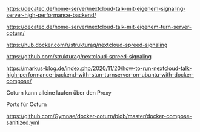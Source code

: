 
https://decatec.de/home-server/nextcloud-talk-mit-eigenem-signaling-server-high-performance-backend/

https://decatec.de/home-server/nextcloud-talk-mit-eigenem-turn-server-coturn/

https://hub.docker.com/r/strukturag/nextcloud-spreed-signaling

https://github.com/strukturag/nextcloud-spreed-signaling

https://markus-blog.de/index.php/2020/11/20/how-to-run-nextcloud-talk-high-performance-backend-with-stun-turnserver-on-ubuntu-with-docker-compose/


Coturn kann alleine laufen über den Proxy

Ports für Coturn 

https://github.com/Gymnae/docker-coturn/blob/master/docker-compose-sanitized.yml
